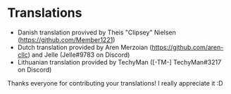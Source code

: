 # Translations
- Danish translation provived by Theis "Clipsey" Nielsen (https://github.com/Member1221)
- Dutch translation provided by Aren Merzoian (https://github.com/aren-cllc) and Jelle (Jelle#9783 on Discord)
- Lithuanian translation provided by TechyMan ([-TM-] TechyMan#3217 on Discord)

Thanks everyone for contributing your translations! I really appreciate it :D
